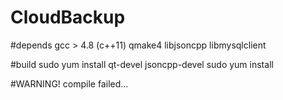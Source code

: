 # CloudBackup


#depends
gcc  > 4.8 (c++11)
qmake4
libjsoncpp
libmysqlclient

#build 
sudo yum install qt-devel jsoncpp-devel
sudo yum install


#WARNING!
compile failed...
